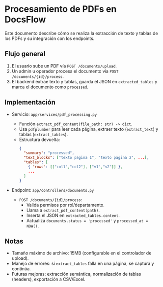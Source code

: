 # Procesamiento de PDFs en DocsFlow

Este documento describe cómo se realiza la extracción de texto y tablas de los PDFs y su integración con los endpoints.

## Flujo general

1. El usuario sube un PDF vía `POST /documents/upload`.
2. Un admin u operador procesa el documento vía `POST /documents/{id}/process`.
3. El backend extrae texto y tablas, guarda el JSON en `extracted_tables` y marca el documento como `processed`.

## Implementación

- Servicio: `app/services/pdf_processing.py`
  - Función `extract_pdf_content(file_path: str) -> dict`.
  - Usa `pdfplumber` para leer cada página, extraer texto (`extract_text`) y tablas (`extract_tables`).
  - Estructura devuelta:
    ```json
    {
      "summary": "processed",
      "text_blocks": ["texto pagina 1", "texto pagina 2", ...],
      "tables": [
        { "rows": [["col1","col2"], ["v1","v2"]] },
        ...
      ]
    }
    ```

- Endpoint: `app/controllers/documents.py`
  - `POST /documents/{id}/process`:
    - Valida permisos por rol/departamento.
    - Llama a `extract_pdf_content(path)`.
    - Inserta el JSON en `extracted_tables.content`.
    - Actualiza `documents.status = 'processed'` y `processed_at = NOW()`.

## Notas

- Tamaño máximo de archivo: 15MB (configurable en el controlador de upload).
- Manejo de errores: si `extract_tables` falla en una página, se captura y continúa.
- Futuras mejoras: extracción semántica, normalización de tablas (headers), exportación a CSV/Excel.
